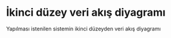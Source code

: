 # İkinci düzey veri akış diyagramı
Yapılması istenilen sistemin ikinci düzeyden veri akış diyagramı
